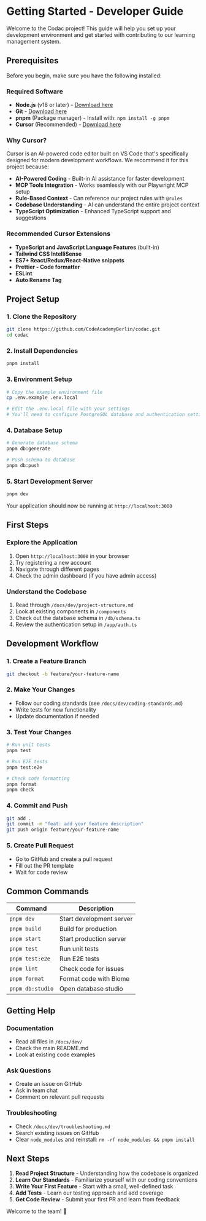 # Getting Started - Developer Guide

Welcome to the Codac project! This guide will help you set up your development environment and get started with contributing to our learning management system.

## Prerequisites

Before you begin, make sure you have the following installed:

### Required Software
- **Node.js** (v18 or later) - [Download here](https://nodejs.org/)
- **Git** - [Download here](https://git-scm.com/)
- **pnpm** (Package manager) - Install with: `npm install -g pnpm`
- **Cursor** (Recommended) - [Download here](https://cursor.sh/)

### Why Cursor?
Cursor is an AI-powered code editor built on VS Code that's specifically designed for modern development workflows. We recommend it for this project because:

- **AI-Powered Coding** - Built-in AI assistance for faster development
- **MCP Tools Integration** - Works seamlessly with our Playwright MCP setup
- **Rule-Based Context** - Can reference our project rules with `@rules`
- **Codebase Understanding** - AI can understand the entire project context
- **TypeScript Optimization** - Enhanced TypeScript support and suggestions

### Recommended Cursor Extensions
- **TypeScript and JavaScript Language Features** (built-in)
- **Tailwind CSS IntelliSense**
- **ES7+ React/Redux/React-Native snippets**
- **Prettier - Code formatter**
- **ESLint**
- **Auto Rename Tag**

## Project Setup

### 1. Clone the Repository
```bash
git clone https://github.com/CodeAcademyBerlin/codac.git
cd codac
```

### 2. Install Dependencies
```bash
pnpm install
```

### 3. Environment Setup
```bash
# Copy the example environment file
cp .env.example .env.local

# Edit the .env.local file with your settings
# You'll need to configure PostgreSQL database and authentication settings
```

### 4. Database Setup
```bash
# Generate database schema
pnpm db:generate

# Push schema to database
pnpm db:push
```

### 5. Start Development Server
```bash
pnpm dev
```

Your application should now be running at `http://localhost:3000`

## First Steps

### Explore the Application
1. Open `http://localhost:3000` in your browser
2. Try registering a new account
3. Navigate through different pages
4. Check the admin dashboard (if you have admin access)

### Understand the Codebase
1. Read through `/docs/dev/project-structure.md`
2. Look at existing components in `/components`
3. Check out the database schema in `/db/schema.ts`
4. Review the authentication setup in `/app/auth.ts`

## Development Workflow

### 1. Create a Feature Branch
```bash
git checkout -b feature/your-feature-name
```

### 2. Make Your Changes
- Follow our coding standards (see `/docs/dev/coding-standards.md`)
- Write tests for new functionality
- Update documentation if needed

### 3. Test Your Changes
```bash
# Run unit tests
pnpm test

# Run E2E tests
pnpm test:e2e

# Check code formatting
pnpm format
pnpm check
```

### 4. Commit and Push
```bash
git add .
git commit -m "feat: add your feature description"
git push origin feature/your-feature-name
```

### 5. Create Pull Request
- Go to GitHub and create a pull request
- Fill out the PR template
- Wait for code review

## Common Commands

| Command | Description |
|---------|-------------|
| `pnpm dev` | Start development server |
| `pnpm build` | Build for production |
| `pnpm start` | Start production server |
| `pnpm test` | Run unit tests |
| `pnpm test:e2e` | Run E2E tests |
| `pnpm lint` | Check code for issues |
| `pnpm format` | Format code with Biome |
| `pnpm db:studio` | Open database studio |

## Getting Help

### Documentation
- Read all files in `/docs/dev/`
- Check the main README.md
- Look at existing code examples

### Ask Questions
- Create an issue on GitHub
- Ask in team chat
- Comment on relevant pull requests

### Troubleshooting
- Check `/docs/dev/troubleshooting.md`
- Search existing issues on GitHub
- Clear `node_modules` and reinstall: `rm -rf node_modules && pnpm install`

## Next Steps

1. **Read Project Structure** - Understanding how the codebase is organized
2. **Learn Our Standards** - Familiarize yourself with our coding conventions
3. **Write Your First Feature** - Start with a small, well-defined task
4. **Add Tests** - Learn our testing approach and add coverage
5. **Get Code Review** - Submit your first PR and learn from feedback

Welcome to the team! 🎉 